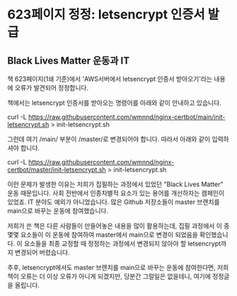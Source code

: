 # 623페이지 정정: letsencrypt 인증서 발급
## Black Lives Matter 운동과 IT

책 623페이지(1쇄 기준)에서 'AWS서버에서 letsencrypt 인증서 받아오기'라는 내용에 오류가 발견되어 정정합니다.

책에서는 letsencrypt 인증서를 받아오는 명령어를 아래와 같이 안내하고 있습니다.

curl -L https://raw.githubusercontent.com/wmnnd/nginx-certbot/main/init-letsencrypt.sh > init-letsencrypt.sh

그런데 여기 /main/ 부분이 /master/로 변경되어야 합니다. 따라서 아래와 같이 입력하셔야 합니다.

curl -L https://raw.githubusercontent.com/wmnnd/nginx-certbot/master/init-letsencrypt.sh > init-letsencrypt.sh

이런 문제가 발생한 이유는 저희가 집필하는 과정에서 있었던 "Black Lives Matter" 운동 때문입니다. 
사회 전반에서 인종차별적 요소가 있는 용어를 개선하자는 캠페인이 있었죠. IT 분야도 예외가 아니었습니다. 많은 Github 저장소들이 master 브랜치를 main으로 바꾸는 운동에 참여했습니다.

저희가 쓴 책은 다른 사람들이 만들어놓은 내용을 많이 활용하는데, 집필 과정에서 이 중 몇몇 요소들이 이 운동에 참여하여 master에서 main으로 변경이 되었음을 확인했습니다. 
이 요소들을 최종 교정할 때 정정하는 과정에서 변경되지 않아야 할 letsencrypt까지 변경되어 버렸습니다.

추후, letsencrypt에서도 master 브랜치를 main으로 바꾸는 운동에 참여한다면, 저희 책이 오류는 더 이상 오류가 아니게 되겠지만, 당분간 그럴일은 없을테니, 여기에 정정글을 올립니다.